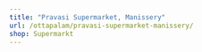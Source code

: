 ```yaml
---
title: "Pravasi Supermarket, Manissery"
url: /ottapalam/pravasi-supermarket-manissery/
shop: Supermarkt
---
```

